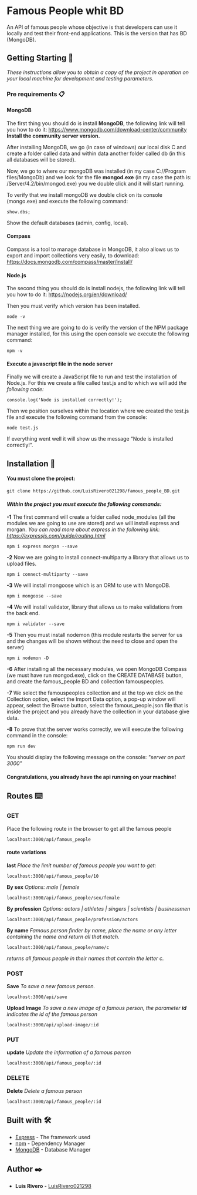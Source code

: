 # Famous People whit BD
An API of famous people whose objective is that developers can use it locally and test their front-end applications. This is the version that has BD (MongoDB).
## Getting Starting 🚀

_These instructions allow you to obtain a copy of the project in operation on your local machine for development and testing parameters._

### Pre requirements 📋

#### MongoDB 
The first thing you should do is install **MongoDB**, the following link will tell you how to do it: https://www.mongodb.com/download-center/community
**Install the community server version.**

After installing MongoDB, we go (in case of windows) our local disk C and create a folder called data and within data another folder called db (in this all databases will be stored).

Now, we go to where our mongoDB was installed (in my case C://Program files/MongoDb) and we look for the file **mongod.exe** (in my case the path is: /Server/4.2/bin/mongod.exe) you we double click and it will start running.

To verify that we install mongoDB we double click on its console (mongo.exe) and execute the following command:
```
show.dbs;
```
Show the default databases (admin, config, local).

#### Compass
Compass is a tool to manage database in MongoDB, it also allows us to export and import collections very easily, to download: https://docs.mongodb.com/compass/master/install/

#### Node.js
The second thing you should do is install nodejs, the following link will tell you how to do it: https://nodejs.org/en/download/

Then you must verify which version has been installed.
```
node -v
```
The next thing we are going to do is verify the version of the NPM package manager installed, for this using the open console we execute the following command:
```
npm -v
```
#### Execute a javascript file in the node server
Finally we will create a JavaScript file to run and test the installation of Node.js.
For this we create a file called test.js and to which we will add _the following code:_
```
console.log('Node is installed correctly!');
```
Then we position ourselves within the location where we created the test.js file and execute the following command from the console:
```
node test.js
```
If everything went well it will show us the message “Node is installed correctly!”.


## Installation 🔧

#### You must clone the project:
```
git clone https://github.com/LuisRivero021298/famous_people_BD.git
```
#### _Within the project you must execute the following commands:_

**-1** The first command will create a folder called node_modules (all the modules we are going to use are stored) and we will install express and morgan.
_You can read more about express in the following link: https://expressjs.com/guide/routing.html_
```
npm i express morgan --save
```
**-2** Now we are going to install connect-multiparty a library that allows us to upload files.
```
npm i connect-multiparty --save
```
**-3** We will install mongoose which is an ORM to use with MongoDB.
```
npm i mongoose --save
```
**-4** We will install validator, library that allows us to make validations from the back end.
```
npm i validator --save
```
**-5** Then you must install nodemon (this module restarts the server for us and the changes will be shown without the need to close and open the server)
```
npm i nodemon -D
```
**-6** After installing all the necessary modules, we open MongoDB Compass (we must have run mongod.exe), click on the CREATE DATABASE button, and create the famous_people BD and collection famouspeoples.

**-7** We select the famouspeoples collection and at the top we click on the Collection option, select the Import Data option, a pop-up window will appear, select the Browse button, select the famous_people.json file that is inside the project and you already have the collection in your database give data.

**-8** To prove that the server works correctly, we will execute the following command in the console:
```
npm run dev
```
You should display the following message on the console: *"server on port 3000"*

#### Congratulations, you already have the api running on your machine!

## Routes ⌨️
### GET
Place the following route in the browser to get all the famous people
```
localhost:3000/api/famous_people
```
#### route variations
**last**
_Place the limit number of famous people you want to get:_
```
localhost:3000/api/famous_people/10
```
**By sex**
_Options: male | female_
```
localhost:3000/api/famous_people/sex/female
```
**By profession** 
_Options: actors | athletes | singers | scientists | businessmen_
```
localhost:3000/api/famous_people/profession/actors
```
**By name**
_Famous person finder by name, place the name or any letter containing the name and return all that match._
```
localhost:3000/api/famous_people/name/c
```
_returns all famous people in their names that contain the letter c._

### POST 

**Save**
_To save a new famous person._
```
localhost:3000/api/save
```

**Upload Image**
_To save a new image of a famous person, the parameter **id** indicates the id of the famous person_
```
localhost:3000/api/upload-image/:id
```

### PUT
**update**
_Update the information of a famous person_
```
localhost:3000/api/famous_people/:id
```

### DELETE
**Delete**
_Delete a famous person_
```
localhost:3000/api/famous_people/:id
```

## Built with 🛠️

* [Express](https://expressjs.com/es/) - The framework used
* [npm](https://www.npmjs.com) - Dependency Manager
* [MongoDB](https://www.mongodb.com/es) - Database Manager

## Author ✒️

* **Luis Rivero** - [LuisRivero021298](https://github.com/LuisRivero021298)
